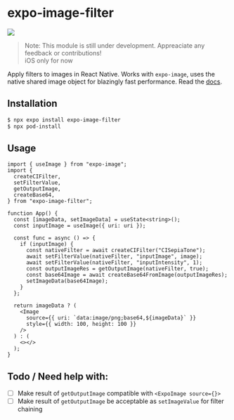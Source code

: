# expo-image-filter
[![](https://img.shields.io/badge/expo_image_filter-a?logo=npm)](https://www.npmjs.com/package/expo-image-filter)

> Note: This module is still under development. Appreaciate any feedback or contributions!  
> iOS only for now

Apply filters to images in React Native. Works with `expo-image`, uses the native shared image object for blazingly fast performance. Read the [docs](https://ekaansharora.github.io/expo-image-filter-ios/).
## Installation

```bash
$ npx expo install expo-image-filter
$ npx pod-install
```

## Usage

```tsx
import { useImage } from "expo-image";
import {
  createCIFilter,
  setFilterValue,
  getOutputImage,
  createBase64,
} from "expo-image-filter";

function App() {
  const [imageData, setImageData] = useState<string>();
  const inputImage = useImage({ uri: uri });

  const func = async () => {
    if (inputImage) {
      const nativeFilter = await createCIFilter("CISepiaTone");
      await setFilterValue(nativeFilter, "inputImage", image);
      await setFilterValue(nativeFilter, "inputIntensity", 1);
      const outputImageRes = getOutputImage(nativeFilter, true);
      const base64Image = await createBase64FromImage(outputImageRes);
      setImageData(base64Image);
    }
  };

  return imageData ? (
    <Image
      source={{ uri: `data:image/png;base64,${imageData}` }}
      style={{ width: 100, height: 100 }}
    />
  ) : (
    <></>
  );
}
```

## Todo / Need help with:

- [ ] Make result of `getOutputImage` compatible with `<ExpoImage source={}>`
- [ ] Make result of `getOutputImage` be acceptable as `setImageValue` for filter chaining
